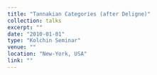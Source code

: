```yaml
---
title: "Tannakian Categories (after Deligne)"
collection: talks
excerpt: ""
date: "2010-01-01"
type: "Kolchin Seminar"
venue: ""
location: "New-York, USA"
link: ""
---
```


